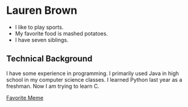# Lauren Brown

- I like to play sports.
- My favorite food is mashed potatoes. 
- I have seven siblings. 

## Technical Background
I have some experience in programming. I primarily used Java in high school in my computer science classes. I learned Python last year as a freshman. Now I am trying to learn C. 

[Favorite Meme](https://www.google.com/search?sca_esv=44a81bd77c38e347&sca_upv=1&q=the+office+thats+what+she+said+meme&udm=2&fbs=AEQNm0AbzhUJjXv6jRup8eVc0BvPyH5PazCaW205cG-Bd0in0SeU-Q4GVbDidOCCAlv8ddz_JDlkDHfHwu6ZdNN2gK7iwmPflMjTXNE3D4dG3cbrOMDQrnWSsU6RvHlEmGRBnAnMAlHnz3xRrbK4M8X4srFODSqdUZVCRe7vOOzf8sHLjphIY6p9icO56TGuTeuuo6mCHRdd5IqyoS0WoZg1jPxo6Gzlpg&sa=X&ved=2ahUKEwj3yZeUtNyIAxVZl4kEHYNoANQQtKgLegQIDxAB&biw=718&bih=812&dpr=2#vhid=-6qBCRU4R3Mp6M&vssid=mosaic)
